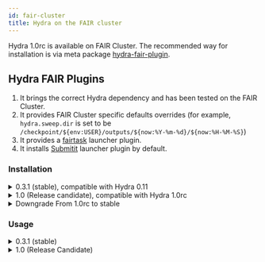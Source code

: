 ```yaml
---
id: fair-cluster
title: Hydra on the FAIR cluster
---
```


Hydra 1.0rc is available on FAIR Cluster. The recommended way for installation is via meta package [hydra-fair-plugin](https://github.com/fairinternal/hydra-fair-plugins).

## Hydra FAIR Plugins
1. It brings the correct Hydra dependency and has been tested on the FAIR Cluster.
2. It provides FAIR Cluster specific defaults overrides (for example, ```hydra.sweep.dir``` is set to be ```/checkpoint/${env:USER}/outputs/${now:%Y-%m-%d}/${now:%H-%M-%S}```)
3. It provides a [fairtask](https://github.com/fairinternal/fairtask) launcher plugin.
4. It installs [Submitit](https://github.com/facebookincubator/submitit) launcher plugin by default.

### Installation
<details>
<summary>0.3.1 (stable), compatible with Hydra 0.11</summary>

### Clean Install
 
```commandline
pip install hydra-fair-plugins
```

The dependency installed looks like
```commandline
$ pip freeze | grep hydra
hydra-core==0.11.3
hydra-fair-cluster==0.1.4
hydra-fair-plugins==0.3.1
hydra-fairtask==0.1.8
hydra-submitit==0.2.0
```
</details>

<details>
<summary>1.0 (Release candidate), compatible with Hydra 1.0rc</summary>

With [`Submitit`](https://github.com/facebookincubator/submitit) open sourced, the corresponding plugin has been moved [here](https://github.com/facebookresearch/hydra/tree/1.0_branch/plugins/hydra_submitit_launcher). Read this [doc](/docs/plugins/submitit_launcher) on installation/usage info.

### Clean Install
 
```commandline
pip install hydra-fair-plugins  --pre --upgrade --upgrade-strategy=eager
```

### Upgrade from stable
 
```commandline
# Remove legacy fair internal submitit launcher plugin
pip uninstall hydra-submitit -y
pip install hydra-fair-plugins  --pre --upgrade --upgrade-strategy=eager
```
Check out [Hydra documentation](/docs/plugins/submitit_launcher) for  more info on ```Submitit``` launcher plugin.


The depedency looks like 
```commandline
$ pip freeze | grep hydra
hydra-core==1.0.0rc1
hydra-fair-cluster==1.0.0rc1
hydra-fair-plugins==1.0.0rc1
hydra-fairtask==1.0.0rc1
hydra-submitit-launcher==1.0.0rc3
```

Please refer to [Hydra upgrades](/docs/upgrades/0.11_to_1.0/config_path_changes) on what changes are needed for your app for upgrading to Hydra 1.0
</details>

<details>
<summary>Downgrade From 1.0rc to stable</summary>

Downgrade to stable in case you run into issues and need to be unblocked immediately.
 
```commandline
pip freeze | grep hydra | xargs pip uninstall -y
pip install hydra-fair-plugins
```
</details>

### Usage

<details>
 <summary>0.3.1 (stable)</summary>
 
Once the plugins are installed, you can launch to the FAIR cluster by appending hydra/launcher=fairtask or hydra/launcher=submitit
for example:

```
 python my_app.py -m hydra/launcher=submitit db=mysql,postgresql
# or
 python my_app.py -m hydra/launcher=fairtask db=mysql,postgresql
```

Both hydra-submitit and hydra-fairtask are providing sensible defaults for their configuration ([Submitit](https://github.com/fairinternal/hydra-fair-plugins/blob/master/plugins/hydra-submitit/hydra_plugins/submitit/conf/hydra/launcher/submitit.yaml), [fairtask](https://github.com/fairinternal/hydra-fair-plugins/blob/master/plugins/hydra-fairtask/hydra_plugins/fairtask/conf/hydra/launcher/fairtask.yaml))

You can customize fairtask/submitit behavior much like you can customize anything else, from the command line or by overriding in your config file or composing in alternative launcher configuration.
You can view the Hydra config (which includes the config for submitit or fairtask) with this command:
```
python my_app.py hydra/launcher=submitit --cfg=hydra
```
</details>


<details>
 <summary>1.0 (Release Candidate)</summary>
 

For 1.0, ```fairtask``` usage remains the same. To use ```Submitit```, the command changes to:

```commandline
python my_app.py -m hydra/launcher=submitit_slurm db=mysql,postgresql
```

More info on ```Submitit``` launcher can be found [here](https://hydra.cc/docs/plugins/submitit_launcher)

</details>